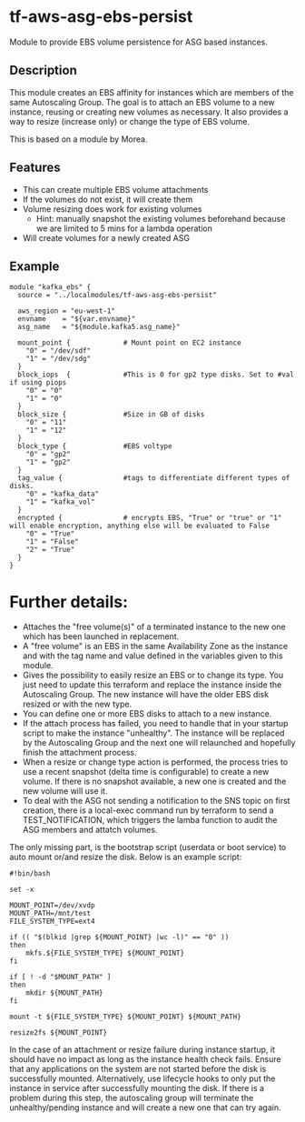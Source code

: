 # tf-aws-asg-ebs-persist

Module to provide EBS volume persistence for ASG based instances.

## Description

This module creates an EBS affinity for instances which are members of the same Autoscaling Group. The goal is to attach an EBS volume to a new instance, reusing or creating new volumes as necessary. It also provides a way to resize (increase only) or change the type of EBS volume.

This is based on a module by Morea.

## Features 

* This can create multiple EBS volume attachments
* If the volumes do not exist, it will create them
* Volume resizing does work for existing volumes
  * Hint: manually snapshot the existing volumes beforehand because we are limited to 5 mins for a lambda operation
* Will create volumes for a newly created ASG

## Example

```
module "kafka_ebs" {
  source = "../localmodules/tf-aws-asg-ebs-persist"

  aws_region = "eu-west-1"
  envname    = "${var.envname}"
  asg_name   = "${module.kafka5.asg_name}"

  mount_point {				# Mount point on EC2 instance 
    "0" = "/dev/sdf" 
    "1" = "/dev/sdg"
  }
  block_iops  {				#This is 0 for gp2 type disks. Set to #val if using piops
    "0" = "0"
    "1" = "0"
  }
  block_size {				#Size in GB of disks
    "0" = "11"
    "1" = "12"
  }
  block_type {				#EBS voltype
    "0" = "gp2"
    "1" = "gp2"
  }
  tag_value {				#tags to differentiate different types of disks.
    "0" = "kafka_data"			
    "1" = "kafka_vol"
  }  
  encrypted {				# encrypts EBS, "True" or "true" or "1" will enable encryption, anything else will be evaluated to False
    "0" = "True"
    "1" = "False"
    "2" = "True"
  }  
}
```

# Further details:

* Attaches the "free volume(s)" of a terminated instance to the new one which has been launched in replacement.
* A "free volume" is an EBS in the same Availability Zone as the instance and with the tag name and value defined in the variables given to this module.
* Gives the possibility to easily resize an EBS or to change its type. You just need to update this terraform and replace the instance inside the Autoscaling Group. The new instance will have the older EBS disk resized or with the new type.
* You can define one or more EBS disks to attach to a new instance.
* If the attach process has failed, you need to handle that in your startup script to make the instance "unhealthy". The instance will be replaced by the Autoscaling Group and the next one will relaunched and hopefully finish the attachment process.
* When a resize or change type action is performed, the process tries to use a recent snapshot (delta time is configurable) to create a new volume. If there is no snapshot available, a new one is created and the new volume will use it. 
* To deal with the ASG not sending a notification to the SNS topic on first creation, there is a local-exec command run by terraform to send a TEST_NOTIFICATION, which triggers the lamba function to audit the ASG members and attatch volumes.

The only missing part, is the bootstrap script (userdata or boot service) to auto mount or/and resize the disk.
Below is an example script:

    #!bin/bash
    
    set -x
    
    MOUNT_POINT=/dev/xvdp
    MOUNT_PATH=/mnt/test
    FILE_SYSTEM_TYPE=ext4
    
    if (( "$(blkid |grep ${MOUNT_POINT} |wc -l)" == "0" ))
    then
    	mkfs.${FILE_SYSTEM_TYPE} ${MOUNT_POINT}
    fi
    
    if [ ! -d "$MOUNT_PATH" ]
    then
    	mkdir ${MOUNT_PATH}
    fi
    
    mount -t ${FILE_SYSTEM_TYPE} ${MOUNT_POINT} ${MOUNT_PATH}
    
    resize2fs ${MOUNT_POINT}

In the case of an attachment or resize failure during instance startup, it should have no impact as long as the instance health check fails. Ensure that any applications on the system are not started before the disk is successfully mounted. Alternatively, use lifecycle hooks to only put the instance in service after successfully mounting the disk. If there is a problem during this step, the autoscaling group will terminate the unhealthy/pending instance and will create a new one that can try again.
